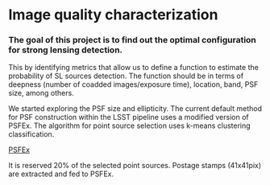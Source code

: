 # Image quality characterization

### The goal of this project is to find out the optimal configuration for strong lensing detection.

This by identifying metrics that allow us to define a function to estimate the probability of SL sources detection. The function should be in terms of deepness (number of coadded images/exposure time), location, band, PSF size, among others. 


We started exploring the PSF size and ellipticity. The current default method for PSF construction within the LSST pipeline uses a modified version of PSFEx. The algorithm for point source selection uses k-means clustering classification. 

[PSFEx]([[https://psfex.readthedocs.io/en/latest/])

It is reserved 20% of the selected point sources. Postage stamps (41x41pix) are extracted and fed to PSFEx. 
